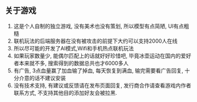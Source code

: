 ## 关于游戏
1. 这是个人自制的独立游戏, 没有美术也没有策划, 所以模型有点简陋, UI有点粗糙
2. 联机玩法的后端服务器在没有被攻击的前提下大约可以支持2000人在线
3. 所以尽可能的开发了AI模式,Wifi和手机热点联机玩法
4. 如果玩家数量少, 能偶尔匹配上的话就好好珍惜吧, 毕竟冰壶运动在国内的爱好者本来就不多, 搜索得到的数据总共也才6000多人
5. 有广告, 3点血量赢了加血输了掉血, 每天恢复到满血, 输完需要看广告回复, 十分介意的话不建议安装
6. 没有技术支持, 有建议或反馈请在发布页面回复, 发行商合作请查看游戏内作者联系方式, 不支持其他目的添加好友会被拉黑.